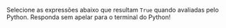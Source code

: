 Selecione as expressões abaixo que resultam `True` quando avaliadas pelo Python. Responda sem apelar para o terminal do Python!